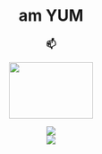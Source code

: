 <!---
- 👋 Hi, I’m @yumm-b612
- 👀 I’m interested in ...
- 🌱 I’m currently learning ...
- 💞️ I’m looking to collaborate on ...
-  ...
yumm-b612/yumm-b612 is a ✨ special ✨ repository because its `README.md` (this file) appears on your GitHub profile.
You can click the Preview link to take a look at your changes.
--->

<div align="center">
 <h1>am YUM</h1>
 <h3>📫</h3>
 <a href="https://discord.gg/NaXhwqWxV9"><img style="Padding: 0px; margin: 0px" width="150" height="100" src="https://discord.com/assets/e4923594e694a21542a489471ecffa50.svg"/></a>

  <a href="https://archlinux.org/"><img src="https://archlinux.org/static/logos/archlinux-logo-dark-90dpi.ebdee92a15b3.png"/></a>
  <br>
  <a href="https://www.python.org/"><img src="https://www.python.org/static/img/python-logo.png"/></a>

</div>
